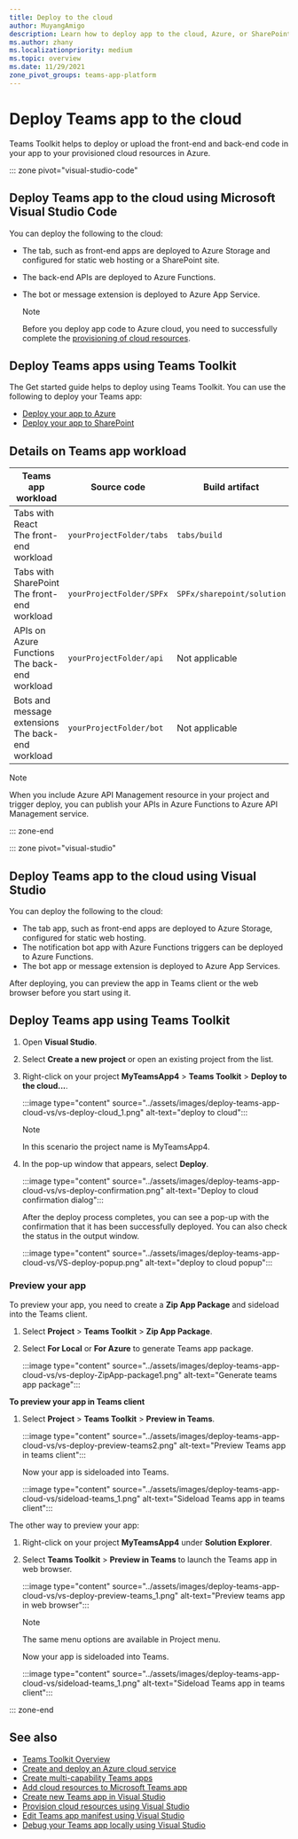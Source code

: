 ```yaml
---
title: Deploy to the cloud
author: MuyangAmigo
description: Learn how to deploy app to the cloud, Azure, or SharePoint using Teams Toolkit in Visual Studio Code and Visual Studio.
ms.author: zhany
ms.localizationpriority: medium
ms.topic: overview
ms.date: 11/29/2021
zone_pivot_groups: teams-app-platform
---
```


# Deploy Teams app to the cloud

Teams Toolkit helps to deploy or upload the front-end and back-end code in your app to your provisioned cloud resources in Azure.

::: zone pivot="visual-studio-code"

## Deploy Teams app to the cloud using Microsoft Visual Studio Code

You can deploy the following to the cloud:

* The tab, such as front-end apps are deployed to Azure Storage and configured for static web hosting or a SharePoint site.
* The back-end APIs are deployed to Azure Functions.
* The bot or message extension is deployed to Azure App Service.

  > [!NOTE]
  > Before you deploy app code to Azure cloud, you need to successfully complete the [provisioning of cloud resources](provision.md).

## Deploy Teams apps using Teams Toolkit

The Get started guide helps to deploy using Teams Toolkit. You can use the following to deploy your Teams app:

* [Deploy your app to Azure](/microsoftteams/platform/sbs-gs-javascript?tabs=vscode%2Cvsc%2Cviscode%2Cvcode&tutorial-step=4)
* [Deploy your app to SharePoint](/microsoftteams/platform/sbs-gs-spfx?tabs=vscode%2Cviscode&tutorial-step=4)

## Details on Teams app workload

| Teams app workload | Source code | Build artifact| Target resource |
|-------------|----------|---------------|---------------|
|Tabs with React </br> The front-end workload| `yourProjectFolder/tabs`| `tabs/build` |Azure Storage |
|Tabs with SharePoint </br> The front-end workload | `yourProjectFolder/SPFx`| `SPFx/sharepoint/solution` |SharePoint app catalog |
|APIs on Azure Functions </br> The back-end workload | `yourProjectFolder/api`| Not applicable |Azure Functions |
|Bots and message extensions </br> The back-end workload | `yourProjectFolder/bot` | Not applicable | Azure App Service |

> [!NOTE]
> When you include Azure API Management resource in your project and trigger deploy, you can publish your APIs in Azure Functions to Azure API Management service.

::: zone-end

::: zone pivot="visual-studio"

## Deploy Teams app to the cloud using Visual Studio

You can deploy the following to the cloud:

* The tab app, such as front-end apps are deployed to Azure Storage, configured for static web hosting.
* The notification bot app with Azure Functions triggers can be deployed to Azure Functions.
* The bot app or message extension is deployed to Azure App Services.

After deploying, you can preview the app in Teams client or the web browser before you start using it.

## Deploy Teams app using Teams Toolkit

1. Open **Visual Studio**.
1. Select **Create a new project** or open an existing project from the list.
1. Right-click on your project **MyTeamsApp4** > **Teams Toolkit** > **Deploy to the cloud...**.

   :::image type="content" source="../assets/images/deploy-teams-app-cloud-vs/vs-deploy-cloud_1.png" alt-text="deploy to cloud":::

   > [!NOTE]
   > In this scenario the project name is MyTeamsApp4.

1. In the pop-up window that appears, select **Deploy**.

   :::image type="content" source="../assets/images/deploy-teams-app-cloud-vs/vs-deploy-confirmation.png" alt-text="Deploy to cloud confirmation dialog":::

   After the deploy process completes, you can see a pop-up with the confirmation that it has been successfully deployed. You can also check the status in the output window.

   :::image type="content" source="../assets/images/deploy-teams-app-cloud-vs/VS-deploy-popup.png" alt-text="deploy to cloud popup":::

### Preview your app

To preview your app, you need to create a **Zip App Package** and sideload into the Teams client.

1. Select **Project** > **Teams Toolkit** > **Zip App Package**.
1. Select **For Local** or **For Azure** to generate Teams app package.

   :::image type="content" source="../assets/images/deploy-teams-app-cloud-vs/vs-deploy-ZipApp-package1.png" alt-text="Generate teams app package":::

**To preview your app in Teams client**

1. Select **Project** > **Teams Toolkit** > **Preview in Teams**.

   :::image type="content" source="../assets/images/deploy-teams-app-cloud-vs/vs-deploy-preview-teams2.png" alt-text="Preview Teams app in teams client":::

   Now your app is sideloaded into Teams.

   :::image type="content" source="../assets/images/deploy-teams-app-cloud-vs/sideload-teams_1.png" alt-text="Sideload Teams app in teams client":::

The other way to preview your app:

1. Right-click on your project **MyTeamsApp4** under **Solution Explorer**.
1. Select **Teams Toolkit** > **Preview in Teams** to launch the Teams app in web browser.

   :::image type="content" source="../assets/images/deploy-teams-app-cloud-vs/vs-deploy-preview-teams_1.png" alt-text="Preview teams app in web browser":::

   > [!NOTE]
   > The same menu options are available in Project menu.

   Now your app is sideloaded into Teams.

   :::image type="content" source="../assets/images/deploy-teams-app-cloud-vs/sideload-teams_1.png" alt-text="Sideload Teams app in teams client":::

::: zone-end

## See also

* [Teams Toolkit Overview](teams-toolkit-fundamentals.md)
* [Create and deploy an Azure cloud service](/azure/cloud-services/cloud-services-how-to-create-deploy-portal)
* [Create multi-capability Teams apps](add-capability.md)
* [Add cloud resources to Microsoft Teams app](add-resource.md)
* [Create new Teams app in Visual Studio](create-new-project.md#create-new-teams-app-in-visual-studio)
* [Provision cloud resources using Visual Studio](provision-cloud-resources.md)
* [Edit Teams app manifest using Visual Studio](VS-TeamsFx-preview-and-customize-app-manifest.md)
* [Debug your Teams app locally using Visual Studio](debug-local.md#debug-your-teams-app-locally-using-visual-studio)

